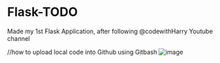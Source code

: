 # Flask-TODO
Made my 1st Flask Application, after following @codewithHarry Youtube channel

//how to upload local code into Github using Gitbash
![image](https://user-images.githubusercontent.com/100078593/211054805-c711db8c-bae5-46fc-8201-080f9f0cc3c1.png)
